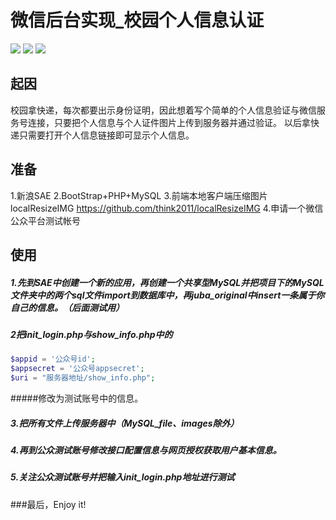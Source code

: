 # 微信后台实现_校园个人信息认证
![](https://github.com/shelton13/express_validation/blob/master/images/1.jpg)
![](https://github.com/shelton13/express_validation/blob/master/images/2.jpg)
![](https://github.com/shelton13/express_validation/blob/master/images/3.jpg)
## 起因
校园拿快递，每次都要出示身份证明，因此想着写个简单的个人信息验证与微信服务号连接，只要把个人信息与个人证件图片上传到服务器并通过验证。
以后拿快递只需要打开个人信息链接即可显示个人信息。

## 准备
1.新浪SAE
2.BootStrap+PHP+MySQL
3.前端本地客户端压缩图片localResizeIMG
https://github.com/think2011/localResizeIMG
4.申请一个微信公众平台测试帐号

## 使用
##### 1.先到SAE中创建一个新的应用，再创建一个共享型MySQL并把项目下的MySQL文件夹中的两个sql文件import到数据库中，再juba_original中insert一条属于你自己的信息。（后面测试用）

##### 2把init_login.php与show_info.php中的
```php
$appid = '公众号id'; 
$appsecret = '公众号appsecret';
$uri = "服务器地址/show_info.php";
```
#####修改为测试账号中的信息。

##### 3.把所有文件上传服务器中（MySQL_file、images除外）

##### 4.再到公众测试账号修改接口配置信息与网页授权获取用户基本信息。

##### 5.关注公众测试账号并把输入init_login.php地址进行测试
###最后，Enjoy it!
